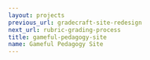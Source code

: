 ```yaml
---
layout: projects
previous_url: gradecraft-site-redesign
next_url: rubric-grading-process
title: gameful-pedagogy-site
name: Gameful Pedagogy Site
---
```

